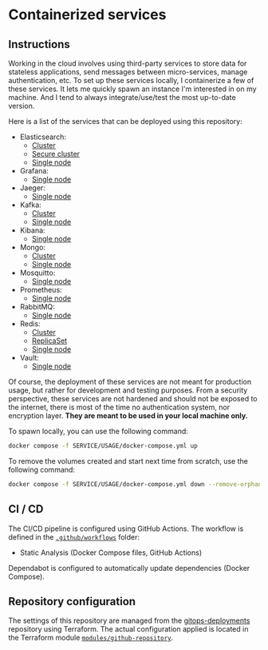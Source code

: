 # Containerized services

## Instructions

Working in the cloud involves using third-party services to store data for stateless applications, send messages between micro-services, manage authentication, etc. To set up these services locally, I containerize a few of these services. It lets me quickly spawn an instance I'm interested in on my machine. And I tend to always integrate/use/test the most up-to-date version.

Here is a list of the services that can be deployed using this repository:

- Elasticsearch:
  - [Cluster](./elasticsearch/cluster)
  - [Secure cluster](./elasticsearch/secure-cluster)
  - [Single node](./elasticsearch/single-node)
- Grafana:
  - [Single node](./grafana/single-node)
- Jaeger:
  - [Single node](./jaeger/single-node)
- Kafka:
  - [Cluster](./kafka/cluster)
  - [Single node](./kafka/single-node)
- Kibana:
  - [Single node](./kibana/single-node)
- Mongo:
  - [Cluster](./mongo/cluster)
  - [Single node](./mongo/single-node)
- Mosquitto:
  - [Single node](./mosquitto/single-node)
- Prometheus:
  - [Single node](./prometheus/single-node)
- RabbitMQ:
  - [Single node](./rabbitmq/single-node)
- Redis:
  - [Cluster](./redis/cluster)
  - [ReplicaSet](./redis/replica-set)
  - [Single node](./redis/single-node)
- Vault:
  - [Single node](./vault/single-node)

Of course, the deployment of these services are not meant for production usage, but rather for development and testing purposes. From a security perspective, these services are not hardened and should not be exposed to the internet, there is most of the time no authentication system, nor encryption layer. **They are meant to be used in your local machine only.**

To spawn locally, you can use the following command:

```bash
docker compose -f SERVICE/USAGE/docker-compose.yml up
```

To remove the volumes created and start next time from scratch, use the following command:

```bash
docker compose -f SERVICE/USAGE/docker-compose.yml down --remove-orphans --volumes
```

## CI / CD

The CI/CD pipeline is configured using GitHub Actions. The workflow is defined in the [`.github/workflows`](.github/workflows) folder:

- Static Analysis (Docker Compose files, GitHub Actions)

Dependabot is configured to automatically update dependencies (Docker Compose).

## Repository configuration

The settings of this repository are managed from the [gitops-deployments](https://github.com/jaudiger/gitops-deployments) repository using Terraform. The actual configuration applied is located in the Terraform module [`modules/github-repository`](https://github.com/jaudiger/gitops-deployments/tree/main/modules/github-repository).
